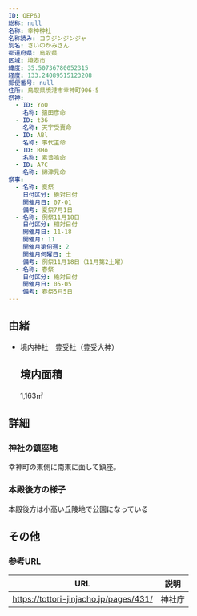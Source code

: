 ```yaml
---
ID: QEP6J
総称: null
名称: 幸神神社
名称読み: コウジンジンジャ
別名: さいのかみさん
都道府県: 鳥取県
区域: 境港市
緯度: 35.50736780052315
経度: 133.24089515123208
郵便番号: null
住所: 鳥取県境港市幸神町906-5
祭神:
  - ID: YoO
    名称: 猿田彦命
  - ID: t36
    名称: 天宇受賣命
  - ID: ABl
    名称: 事代主命
  - ID: BHo
    名称: 素盞嗚命
  - ID: A7C
    名称: 綿津見命
祭事:
  - 名称: 夏祭
    日付区分: 絶対日付
    開催月日: 07-01
    備考: 夏祭7月1日
  - 名称: 例祭11月18日
    日付区分: 相対日付
    開催月日: 11-18
    開催月: 11
    開催月第何週: 2
    開催月何曜日: 土
    備考: 例祭11月18日（11月第2土曜）
  - 名称: 春祭
    日付区分: 絶対日付
    開催月日: 05-05
    備考: 春祭5月5日
---
```


## 由緒

- 境内神社　豊受社（豊受大神）
  ## 境内面積
  1,163㎡

## 詳細

### 神社の鎮座地

幸神町の東側に南東に面して鎮座。

### 本殿後方の様子

本殿後方は小高い丘陵地で公園になっている

## その他

### 参考URL

| URL                                    | 説明   |
| -------------------------------------- | ------ |
| https://tottori-jinjacho.jp/pages/431/ | 神社庁 |
